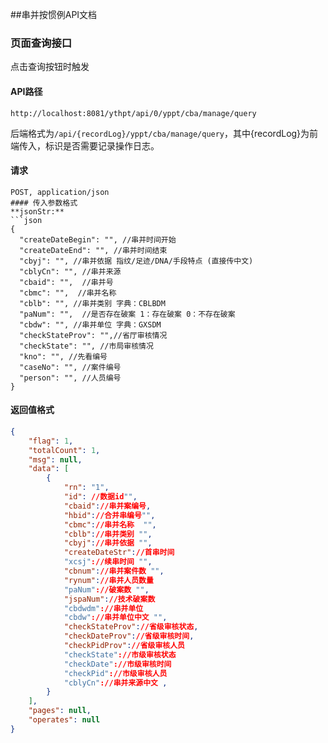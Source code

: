 ##串并按惯例API文档

### 页面查询接口

点击查询按钮时触发

#### API路径

```http
http://localhost:8081/ythpt/api/0/yppt/cba/manage/query
```

后端格式为`/api/{recordLog}/yppt/cba/manage/query`，其中{recordLog}为前端传入，标识是否需要记录操作日志。

#### 请求

```
POST, application/json
#### 传入参数格式
**jsonStr:**
```json
{
  "createDateBegin": "", //串并时间开始
  "createDateEnd": "", //串并时间结束
  "cbyj": "", //串并依据 指纹/足迹/DNA/手段特点 (直接传中文)
  "cblyCn": "", //串并来源
  "cbaid": "",  //串并号
  "cbmc": "",  //串并名称
  "cblb": "", //串并类别 字典：CBLBDM
  "paNum": "",  //是否存在破案 1：存在破案 0：不存在破案
  "cbdw": "", //串并单位 字典：GXSDM
  "checkStateProv": "",//省厅审核情况
  "checkState": "", //市局审核情况
  "kno": "", //先看编号
  "caseNo": "", //案件编号
  "person": "", //人员编号
}
```

#### 返回值格式

```json
{
    "flag": 1,
    "totalCount": 1,
    "msg": null,
    "data": [
		{
			"rn": "1",
			"id": //数据id"",
			"cbaid"://串并案编号,
			"hbid"://合并串编号"",
			"cbmc"://串并名称  "",
			"cblb"://串并类别 "",
			"cbyj"://串并依据 "",
            "createDateStr"://首串时间
			"xcsj"://续串时间 "",
			"cbnum"://串并案件数 "",
            "rynum"://串并人员数量
			"paNum"://破案数 "",
			"jspaNum"://技术破案数
            "cbdwdm"://串并单位
			"cbdw"://串并单位中文 "",
			"checkStateProv"://省级审核状态,
			"checkDateProv"://省级审核时间,
			"checkPidProv"://省级审核人员
			"checkState"://市级审核状态
			"checkDate"://市级审核时间
			"checkPid"://市级审核人员
			"cblyCn"://串并来源中文 ,
		}
    ],
    "pages": null,
    "operates": null
}
```
